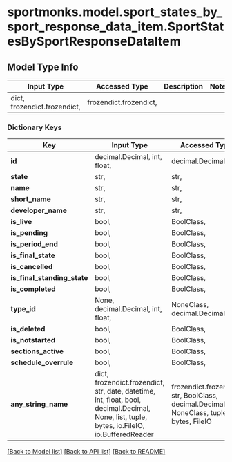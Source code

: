 # sportmonks.model.sport_states_by_sport_response_data_item.SportStatesBySportResponseDataItem

## Model Type Info
Input Type | Accessed Type | Description | Notes
------------ | ------------- | ------------- | -------------
dict, frozendict.frozendict,  | frozendict.frozendict,  |  | 

### Dictionary Keys
Key | Input Type | Accessed Type | Description | Notes
------------ | ------------- | ------------- | ------------- | -------------
**id** | decimal.Decimal, int, float,  | decimal.Decimal,  |  | [optional] 
**state** | str,  | str,  |  | [optional] 
**name** | str,  | str,  |  | [optional] 
**short_name** | str,  | str,  |  | [optional] 
**developer_name** | str,  | str,  |  | [optional] 
**is_live** | bool,  | BoolClass,  |  | [optional] 
**is_pending** | bool,  | BoolClass,  |  | [optional] 
**is_period_end** | bool,  | BoolClass,  |  | [optional] 
**is_final_state** | bool,  | BoolClass,  |  | [optional] 
**is_cancelled** | bool,  | BoolClass,  |  | [optional] 
**is_final_standing_state** | bool,  | BoolClass,  |  | [optional] 
**is_completed** | bool,  | BoolClass,  |  | [optional] 
**type_id** | None, decimal.Decimal, int, float,  | NoneClass, decimal.Decimal,  |  | [optional] 
**is_deleted** | bool,  | BoolClass,  |  | [optional] 
**is_notstarted** | bool,  | BoolClass,  |  | [optional] 
**sections_active** | bool,  | BoolClass,  |  | [optional] 
**schedule_overrule** | bool,  | BoolClass,  |  | [optional] 
**any_string_name** | dict, frozendict.frozendict, str, date, datetime, int, float, bool, decimal.Decimal, None, list, tuple, bytes, io.FileIO, io.BufferedReader | frozendict.frozendict, str, BoolClass, decimal.Decimal, NoneClass, tuple, bytes, FileIO | any string name can be used but the value must be the correct type | [optional]

[[Back to Model list]](../../README.md#documentation-for-models) [[Back to API list]](../../README.md#documentation-for-api-endpoints) [[Back to README]](../../README.md)

